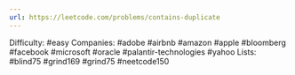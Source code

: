 ```yaml
---
url: https://leetcode.com/problems/contains-duplicate
---
```


Difficulty: #easy
Companies: #adobe #airbnb #amazon #apple #bloomberg #facebook #microsoft #oracle #palantir-technologies #yahoo
Lists: #blind75 #grind169 #grind75 #neetcode150